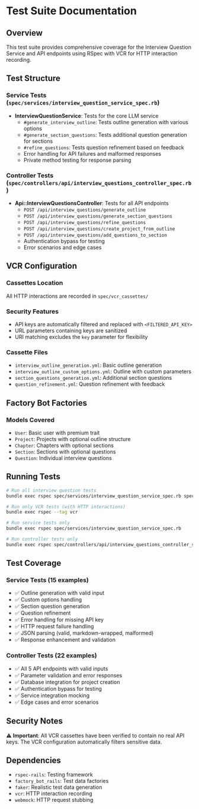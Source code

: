 # Test Suite Documentation

## Overview

This test suite provides comprehensive coverage for the Interview Question Service and API endpoints using RSpec with VCR for HTTP interaction recording.

## Test Structure

### Service Tests (`spec/services/interview_question_service_spec.rb`)
- **InterviewQuestionService**: Tests for the core LLM service
  - `#generate_interview_outline`: Tests outline generation with various options
  - `#generate_section_questions`: Tests additional question generation for sections
  - `#refine_questions`: Tests question refinement based on feedback
  - Error handling for API failures and malformed responses
  - Private method testing for response parsing

### Controller Tests (`spec/controllers/api/interview_questions_controller_spec.rb`)
- **Api::InterviewQuestionsController**: Tests for all API endpoints
  - `POST /api/interview_questions/generate_outline`
  - `POST /api/interview_questions/generate_section_questions`
  - `POST /api/interview_questions/refine_questions`
  - `POST /api/interview_questions/create_project_from_outline`
  - `POST /api/interview_questions/add_questions_to_section`
  - Authentication bypass for testing
  - Error scenarios and edge cases

## VCR Configuration

### Cassettes Location
All HTTP interactions are recorded in `spec/vcr_cassettes/`

### Security Features
- API keys are automatically filtered and replaced with `<FILTERED_API_KEY>`
- URL parameters containing keys are sanitized
- URI matching excludes the `key` parameter for flexibility

### Cassette Files
- `interview_outline_generation.yml`: Basic outline generation
- `interview_outline_custom_options.yml`: Outline with custom parameters
- `section_questions_generation.yml`: Additional section questions
- `question_refinement.yml`: Question refinement with feedback

## Factory Bot Factories

### Models Covered
- `User`: Basic user with premium trait
- `Project`: Projects with optional outline structure
- `Chapter`: Chapters with optional sections
- `Section`: Sections with optional questions
- `Question`: Individual interview questions

## Running Tests

```bash
# Run all interview question tests
bundle exec rspec spec/services/interview_question_service_spec.rb spec/controllers/api/interview_questions_controller_spec.rb

# Run only VCR tests (with HTTP interactions)
bundle exec rspec --tag vcr

# Run service tests only
bundle exec rspec spec/services/interview_question_service_spec.rb

# Run controller tests only
bundle exec rspec spec/controllers/api/interview_questions_controller_spec.rb
```

## Test Coverage

### Service Tests (15 examples)
- ✅ Outline generation with valid input
- ✅ Custom options handling
- ✅ Section question generation
- ✅ Question refinement
- ✅ Error handling for missing API key
- ✅ HTTP request failure handling
- ✅ JSON parsing (valid, markdown-wrapped, malformed)
- ✅ Response enhancement and validation

### Controller Tests (22 examples)
- ✅ All 5 API endpoints with valid inputs
- ✅ Parameter validation and error responses
- ✅ Database integration for project creation
- ✅ Authentication bypass for testing
- ✅ Service integration mocking
- ✅ Edge cases and error scenarios

## Security Notes

⚠️ **Important**: All VCR cassettes have been verified to contain no real API keys. The VCR configuration automatically filters sensitive data.

## Dependencies

- `rspec-rails`: Testing framework
- `factory_bot_rails`: Test data factories
- `faker`: Realistic test data generation
- `vcr`: HTTP interaction recording
- `webmock`: HTTP request stubbing